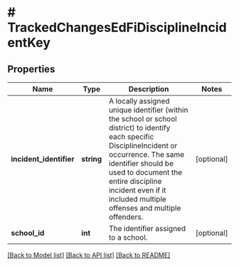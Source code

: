 # # TrackedChangesEdFiDisciplineIncidentKey

## Properties

Name | Type | Description | Notes
------------ | ------------- | ------------- | -------------
**incident_identifier** | **string** | A locally assigned unique identifier (within the school or school district) to identify each specific DisciplineIncident or occurrence. The same identifier should be used to document the entire discipline incident even if it included multiple offenses and multiple offenders. | [optional]
**school_id** | **int** | The identifier assigned to a school. | [optional]

[[Back to Model list]](../../README.md#models) [[Back to API list]](../../README.md#endpoints) [[Back to README]](../../README.md)
